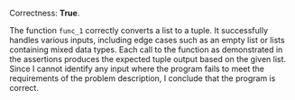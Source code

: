 Correctness: **True**.

The function `func_1` correctly converts a list to a tuple. It successfully handles various inputs, including edge cases such as an empty list or lists containing mixed data types. Each call to the function as demonstrated in the assertions produces the expected tuple output based on the given list. Since I cannot identify any input where the program fails to meet the requirements of the problem description, I conclude that the program is correct.